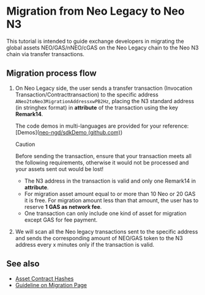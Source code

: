 # Migration from Neo Legacy to Neo N3

This tutorial is intended to guide exchange developers in migrating the global assets NEO/GAS/nNEO/cGAS on the Neo Legacy chain to the Neo N3 chain via transfer transactions.

## Migration process flow

1. On Neo Legacy side, the user sends a transfer transaction (Invocation Transaction/Contracttransaction) to the specific address `ANeo2toNeo3MigrationAddressxwPB2Hz`, placing the N3 standard address (in stringhex format) in **attribute** of the transaction using the key **Remark14**. 

   The code demos in multi-languages are provided for your reference: [Demos]([neo-ngd/sdkDemo (github.com)](https://github.com/neo-ngd/sdkDemo))

   > [!Caution]
   >
   > Before sending the transaction, ensure that your transaction meets all the following requirements, otherwise it would not be processed and your assets sent out would be lost!
   >
   > - The N3 address in the transaction is valid and only one Remark14 in **attribute**.
   > - For migration asset amount equal to or more than 10 Neo or 20 GAS it is free. For migration  amount less than that amount, the user has to reserve **1 GAS as network fee**. 
   > - One transaction can only include one kind of asset for migration except GAS for fee payment. 

2. We will scan all the Neo legacy transactions sent to the specific address and sends the corresponding amount of NEO/GAS token to the N3 address every x minutes only if the transaction is valid.

## See also

- [Asset Contract Hashes](https://github.com/neo-ngd/sdkDemo/blob/master/contracthash.md)
- [Guideline on Migration Page](migration-guide.md)
